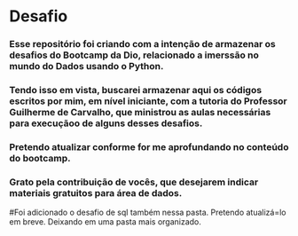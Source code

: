 # Desafio
### Esse repositório foi criando com a intenção de armazenar os desafios do Bootcamp da Dio, relacionado a imerssão no mundo do Dados usando o Python.
### Tendo isso em vista, buscarei armazenar aqui os códigos escritos por mim, em nível iniciante, com a tutoria do Professor Guilherme de Carvalho, que ministrou as aulas necessárias para execuçãoo de alguns desses desafios.
### Pretendo atualizar conforme for me aprofundando no conteúdo do bootcamp. 
### Grato pela contribuição de vocês, que desejarem indicar materiais gratuitos para área de dados.

#Foi adicionado o desafio de sql também nessa pasta. Pretendo atualizá=lo em breve. Deixando em uma pasta mais organizado.
